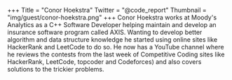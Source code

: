 +++
Title = "Conor Hoekstra"
Twitter = "@code_report"
Thumbnail = "img/guest/conor-hoekstra.png"
+++
Conor Hoekstra works at Moody's Analytics as a C++ Software Developer helping maintain and develop an insurance software program called AXIS. Wanting to develop better algorithm and data structure knowledge he started using online sites like HackerRank and LeetCode to do so. He now has a YouTube channel where he reviews the contests from the last week of Competitive Coding sites like HackerRank, LeetCode, topcoder and Codeforces) and also covers solutions to the trickier problems.